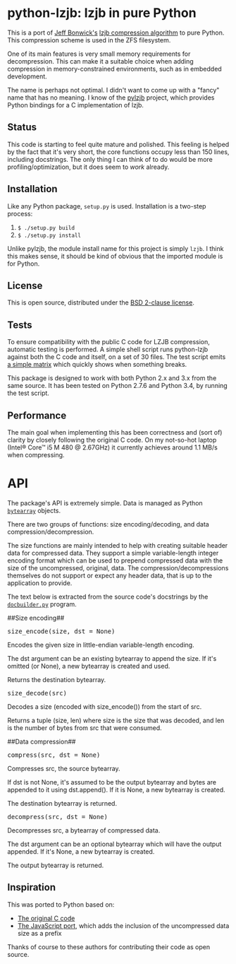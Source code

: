 python-lzjb: lzjb in pure Python
================================
This is a port of [Jeff Bonwick's](http://en.wikipedia.org/wiki/Jeff_Bonwick) [lzjb compression algorithm](http://en.wikipedia.org/wiki/LZJB) to pure Python.
This compression scheme is used in the ZFS filesystem.

One of its main features is very small memory requirements for decompression.
This can make it a suitable choice when adding compression in memory-constrained environments, such as in embedded development.

The name is perhaps not optimal.
I didn't want to come up with a "fancy" name that has no meaning.
I know of the [pylzjb](https://code.google.com/p/pylzjb/) project, which provides Python bindings for a C implementation of lzjb.


Status
------
This code is starting to feel quite mature and polished.
This feeling is helped by the fact that it's very short, the core functions occupy less than 150 lines, including docstrings.
The only thing I can think of to do would be more profiling/optimization, but it does seem to *work* already.


Installation
------------
Like any Python package, `setup.py` is used.
Installation is a two-step process:

1. `$ ./setup.py build`
2. `$ ./setup.py install`

Unlike pylzjb, the module install name for this project is simply `lzjb`.
I think this makes sense, it should be kind of obvious that the imported module is for Python.


License
-------
This is open source, distributed under the [BSD 2-clause license](http://opensource.org/licenses/BSD-2-Clause).


Tests
-----
To ensure compatibility with the public C code for LZJB compression, automatic testing is performed.
A simple shell script runs python-lzjb against both the C code and itself, on a set of 30 files.
The test script emits [a simple matrix](https://github.com/unwind/python-lzjb/blob/master/test/test-results.txt) which quickly shows when something breaks.

This package is designed to work with both Python 2.x and 3.x from the same source.
It has been tested on Python 2.7.6 and Python 3.4, by running the test script.


Performance
-----------
The main goal when implementing this has been correctness and (sort of) clarity by closely following the original C code.
On my not-so-hot laptop (Intel® Core™ i5 M 480 @ 2.67GHz) it currently achieves around 1.1 MB/s when compressing.


API
===
The package's API is extremely simple.
Data is managed as Python [`bytearray`](https://docs.python.org/2.7/library/functions.html#bytearray) objects.

There are two groups of functions: size encoding/decoding, and data compression/decompression.

The size functions are mainly intended to help with creating suitable header data for compressed data.
They support a simple variable-length integer encoding format which can be used to prepend compressed data with the size of the uncompressed, original, data.
The compression/decompressions themselves do not support or expect any header data, that is up to the application to provide.

The text below is extracted from the source code's docstrings by the [`docbuilder.py`](https://github.com/unwind/python-lzjb/blob/master/doc/docbuilder.py) program.

##Size encoding##
<dl>
<dt><tt>size_encode(size, dst = None)</tt></dt>
<p>Encodes the given size in little-endian variable-length encoding.</p>
<p>The dst argument can be an existing bytearray to append the size. If it's
	omitted (or None), a new bytearray is created and used.</p>
<p>Returns the destination bytearray.</p>
<dt><tt>size_decode(src)</tt></dt>
<p>Decodes a size (encoded with size_encode()) from the start of src.</p>
<p>Returns a tuple (size, len) where size is the size that was decoded,
	and len is the number of bytes from src that were consumed.</p>
</dl>
##Data compression##
<dl>
<dt><tt>compress(src, dst = None)</tt></dt>
<p>Compresses src, the source bytearray.</p>
<p>If dst is not None, it's assumed to be the output bytearray and bytes are appended to it using dst.append().
	If it is None, a new bytearray is created.</p>
<p>The destination bytearray is returned.</p>
<dt><tt>decompress(src, dst = None)</tt></dt>
<p>Decompresses src, a bytearray of compressed data.</p>
<p>The dst argument can be an optional bytearray which will have the output appended.
	If it's None, a new bytearray is created.</p>
<p>The output bytearray is returned.</p>
</dl>

Inspiration
-----------
This was ported to Python based on:
- [The original C code](http://web.archive.org/web/20100807223517/http://cvs.opensolaris.org/source/xref/onnv/onnv-gate/usr/src/uts/common/fs/zfs/lzjb.c)
- [The JavaScript port](https://code.google.com/p/jslzjb/source/browse/trunk/Iuppiter.js), which adds the inclusion of the uncompressed data size as a prefix

Thanks of course to these authors for contributing their code as open source.
